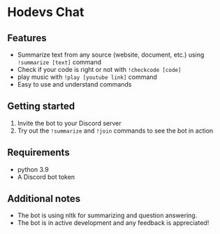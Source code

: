 # Hodevs Chat

## Features
- Summarize text from any source (website, document, etc.) using `!summarize [text]` command
- Check if your code is right or not with `!checkcode [code]`
- play music  with `!play [youtube link]` command
- Easy to use and understand commands

## Getting started
1. Invite the bot to your Discord server 
3. Try out the `!summarize` and `!join` commands to see the bot in action

## Requirements
- python 3.9 
- A Discord bot token

## Additional notes
- The bot is using nltk for summarizing and question answering.
- The bot is in active development and any feedback is appreciated!
